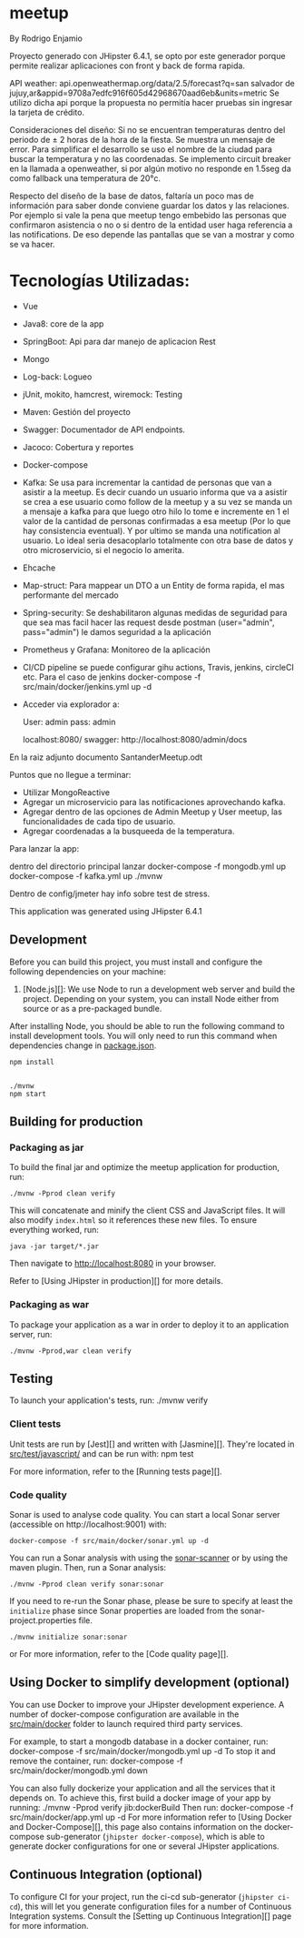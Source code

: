 # meetup
By Rodrigo Enjamio

Proyecto generado con JHipster 6.4.1, se opto por este generador porque permite realizar aplicaciones con front y back de forma rapida.

API weather: api.openweathermap.org/data/2.5/forecast?q=san salvador de jujuy,ar&appid=9708a7edfc916f605d42968670aad6eb&units=metric
Se utilizo dicha api porque la propuesta no permitía hacer pruebas sin ingresar la tarjeta de crédito.

Consideraciones del diseño:
Si no se encuentran temperaturas dentro del periodo de ± 2 horas de la hora de la fiesta. Se muestra un mensaje de error.
Para simplificar el desarrollo se uso el nombre de la ciudad para buscar la temperatura y no las coordenadas.
Se implemento circuit breaker en la llamada a openweather, si por algún motivo no responde en 1.5seg da como fallback una temperatura de 20°c.

Respecto del diseño de la base de datos, faltaría un poco mas de información para saber donde conviene guardar los datos y las relaciones. 
Por ejemplo si vale la pena que meetup tengo embebido  las personas que confirmaron asistencia o no o si dentro de la entidad user haga referencia a las notifications. 
De eso depende las pantallas que se van a mostrar y como se va hacer.

# Tecnologías Utilizadas:
- Vue
- Java8: core de la app
- SpringBoot: Api para dar manejo de aplicacion Rest
- Mongo
- Log-back: Logueo
- jUnit, mokito, hamcrest, wiremock: Testing
- Maven: Gestión del proyecto
- Swagger: Documentador de API endpoints.
- Jacoco: Cobertura y reportes
- Docker-compose
- Kafka: Se usa para incrementar la cantidad de personas que van a asistir a la meetup. Es decir cuando un usuario informa que va a asistir
se crea a ese usuario como follow de la meetup y a su vez se manda un a mensaje a kafka para que luego otro hilo lo tome e incremente
en 1 el valor de la cantidad de personas confirmadas a esa meetup (Por lo que hay consistencia eventual). Y por ultimo se manda una notification al usuario.
 Lo ideal seria desacoplarlo totalmente con otra base de datos y otro microservicio, si el negocio lo amerita.
- Ehcache
- Map-struct: Para mappear un DTO a un Entity de forma rapida, el mas performante del mercado
- Spring-security: Se deshabilitaron algunas medidas de seguridad para que sea mas facil hacer las request desde postman
 (user="admin", pass="admin") le damos seguridad a la aplicación
- Prometheus y Grafana: Monitoreo de la aplicación
-  CI/CD pipeline se puede configurar gihu actions, Travis, jenkins, circleCI etc. Para el caso de jenkins 
       docker-compose -f src/main/docker/jenkins.yml up -d


- Acceder via explorador a:

    User: admin
    pass: admin

    localhost:8080/
    swagger: http://localhost:8080/admin/docs 
    
En la raiz adjunto documento SantanderMeetup.odt

Puntos que no llegue a terminar:
- Utilizar MongoReactive
- Agregar un microservicio para las notificaciones aprovechando kafka.
- Agregar dentro de las opciones de Admin Meetup y User meetup, las funcionalidades de cada tipo de usuario.
- Agregar coordenadas a la busqueeda de la temperatura.

Para lanzar la app:

dentro del directorio principal lanzar 
docker-compose -f mongodb.yml up
docker-compose -f kafka.yml up
./mvnw


Dentro de config/jmeter hay info sobre test de stress.

This application was generated using JHipster 6.4.1

## Development

Before you can build this project, you must install and configure the following dependencies on your machine:

1. [Node.js][]: We use Node to run a development web server and build the project.
   Depending on your system, you can install Node either from source or as a pre-packaged bundle.

After installing Node, you should be able to run the following command to install development tools.
You will only need to run this command when dependencies change in [package.json](package.json).

    npm install


    ./mvnw
    npm start

## Building for production

### Packaging as jar

To build the final jar and optimize the meetup application for production, run:

    ./mvnw -Pprod clean verify

This will concatenate and minify the client CSS and JavaScript files. It will also modify `index.html` so it references these new files.
To ensure everything worked, run:

    java -jar target/*.jar

Then navigate to [http://localhost:8080](http://localhost:8080) in your browser.

Refer to [Using JHipster in production][] for more details.

### Packaging as war

To package your application as a war in order to deploy it to an application server, run:

    ./mvnw -Pprod,war clean verify

## Testing

To launch your application's tests, run:
./mvnw verify

### Client tests

Unit tests are run by [Jest][] and written with [Jasmine][]. They're located in [src/test/javascript/](src/test/javascript/) and can be run with:
npm test

For more information, refer to the [Running tests page][].

### Code quality

Sonar is used to analyse code quality. You can start a local Sonar server (accessible on http://localhost:9001) with:

```
docker-compose -f src/main/docker/sonar.yml up -d
```

You can run a Sonar analysis with using the [sonar-scanner](https://docs.sonarqube.org/display/SCAN/Analyzing+with+SonarQube+Scanner) or by using the maven plugin.
Then, run a Sonar analysis:

```
./mvnw -Pprod clean verify sonar:sonar
```

If you need to re-run the Sonar phase, please be sure to specify at least the `initialize` phase since Sonar properties are loaded from the sonar-project.properties file.

```
./mvnw initialize sonar:sonar
```

or
For more information, refer to the [Code quality page][].

## Using Docker to simplify development (optional)

You can use Docker to improve your JHipster development experience. A number of docker-compose configuration are available in the [src/main/docker](src/main/docker) folder to launch required third party services.

For example, to start a mongodb database in a docker container, run:
docker-compose -f src/main/docker/mongodb.yml up -d
To stop it and remove the container, run:
docker-compose -f src/main/docker/mongodb.yml down

You can also fully dockerize your application and all the services that it depends on.
To achieve this, first build a docker image of your app by running:
./mvnw -Pprod verify jib:dockerBuild
Then run:
docker-compose -f src/main/docker/app.yml up -d
For more information refer to [Using Docker and Docker-Compose][], this page also contains information on the docker-compose sub-generator (`jhipster docker-compose`), which is able to generate docker configurations for one or several JHipster applications.

## Continuous Integration (optional)

To configure CI for your project, run the ci-cd sub-generator (`jhipster ci-cd`), this will let you generate configuration files for a number of Continuous Integration systems. Consult the [Setting up Continuous Integration][] page for more information.
